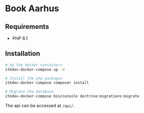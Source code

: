 # Book Aarhus 

## Requirements

- PHP 8.1

## Installation

```bash
# Up the docker containers
itkdev-docker-compose up -d

# Install the php packages
itkdev-docker-compose composer install

# Migrate the database
itkdev-docker-compose bin/console doctrine:migrations:migrate
```

The api can be accessed at `/api/`.
